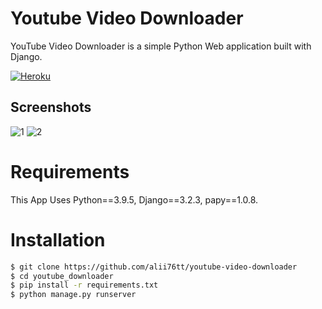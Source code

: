 # Youtube Video Downloader
YouTube Video Downloader is a simple Python Web application built with Django.

[![Heroku](https://heroku-badge.herokuapp.com/?app=heroku-badge)](https://youtube-video-download-yt.herokuapp.com/)

## Screenshots
![1](https://user-images.githubusercontent.com/85459074/121768590-9366f400-cb67-11eb-939e-1803d29bde13.png)
![2](https://user-images.githubusercontent.com/85459074/121768598-a083e300-cb67-11eb-9995-2da3cefad774.png)
# Requirements
This App Uses Python==3.9.5, Django==3.2.3, papy==1.0.8.

# Installation

```sh
$ git clone https://github.com/alii76tt/youtube-video-downloader
$ cd youtube_downloader
$ pip install -r requirements.txt
$ python manage.py runserver
```
